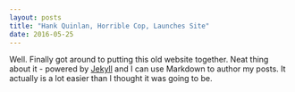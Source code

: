 ```yaml
---
layout: posts
title: "Hank Quinlan, Horrible Cop, Launches Site"
date: 2016-05-25
---
```


Well. Finally got around to putting this old website together. Neat thing about it - powered by [Jekyll](http://jekyllrb.com) and I can use Markdown to author my posts. It actually is a lot easier than I thought it was going to be.
